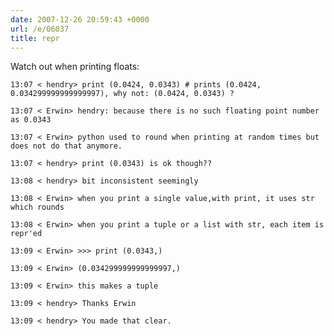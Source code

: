 ```yaml
---
date: 2007-12-26 20:59:43 +0000
url: /e/06037
title: repr
---
```


Watch out when printing floats:

	13:07 < hendry> print (0.0424, 0.0343) # prints (0.0424, 0.034299999999999997), why not: (0.0424, 0.0343) ?

	13:07 < Erwin> hendry: because there is no such floating point number as 0.0343

	13:07 < Erwin> python used to round when printing at random times but does not do that anymore.

	13:07 < hendry> print (0.0343) is ok though??

	13:08 < hendry> bit inconsistent seemingly

	13:08 < Erwin> when you print a single value,with print, it uses str which rounds

	13:08 < Erwin> when you print a tuple or a list with str, each item is repr'ed

	13:09 < Erwin> >>> print (0.0343,)

	13:09 < Erwin> (0.034299999999999997,)

	13:09 < Erwin> this makes a tuple

	13:09 < hendry> Thanks Erwin

	13:09 < hendry> You made that clear.
